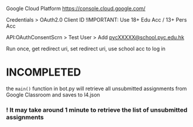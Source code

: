 Google Cloud Platform
https://console.cloud.google.com/

Credentials > OAuth2.0 Client ID
!IMPORTANT: Use 18+ Edu Acc / 13+ Pers Acc

API:OAuthConsentScrn > Test User > Add pycXXXXX@school.pyc.edu.hk

Run once, get redirect uri, set redirect uri, use school acc to log in


# INCOMPLETED

the `main()` function in bot.py will retrieve all unsubmitted assignments from Google Classroom and saves to l4.json

### ! It may take around 1 minute to retrieve the list of unsubmitted assignments
